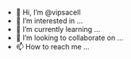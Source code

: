- 👋 Hi, I’m @vipsacell
- 👀 I’m interested in ...
- 🌱 I’m currently learning ...
- 💞️ I’m looking to collaborate on ...
- 📫 How to reach me ...

<!---
vipsacell/vipsacell is a ✨ special ✨ repository because its `README.md` (this file) appears on your GitHub profile.
You can click the Preview link to take a look at your changes.
--->
